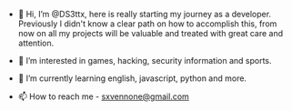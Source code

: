 - 👋 Hi, I’m @DS3ttx, here is really starting my journey as a developer. 
  Previously I didn't know a clear path on how to accomplish this, from now on all my projects will be valuable and treated with great care and attention.

- 👀 I’m interested in games, hacking, security information and sports.

- 🌱 I’m currently learning english, javascript, python and more.

- 📫 How to reach me - sxvennone@gmail.com

<!---
DS3ttx/DS3ttx is a ✨ special ✨ repository because its `README.md` (this file) appears on your GitHub profile.
You can click the Preview link to take a look at your changes.
--->

